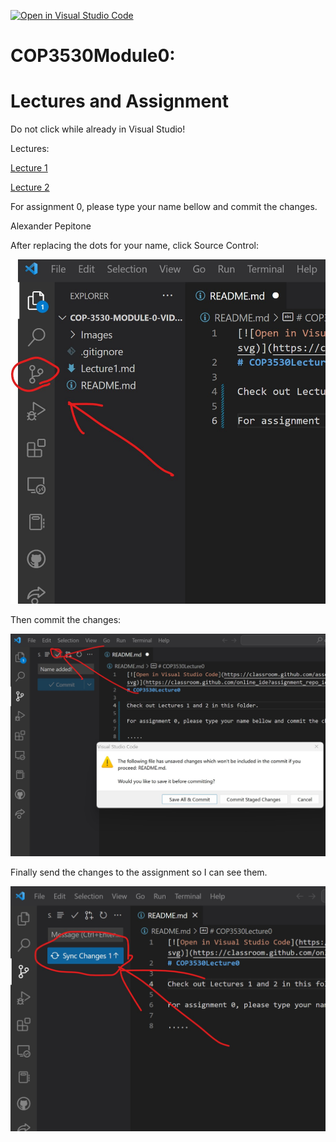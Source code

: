[![Open in Visual Studio Code](https://classroom.github.com/assets/open-in-vscode-c66648af7eb3fe8bc4f294546bfd86ef473780cde1dea487d3c4ff354943c9ae.svg)](https://classroom.github.com/online_ide?assignment_repo_id=9684606&assignment_repo_type=AssignmentRepo)
# COP3530Module0: 
# Lectures and Assignment

Do not click while already in Visual Studio!


Lectures:

[Lecture 1](/Lecture1.md)

[Lecture 2](/Lecture2.md)

For assignment 0, please type your name bellow and commit the changes.

Alexander Pepitone


After replacing the dots for your name, click Source Control:

![Push Changes](/Images/PushChanges.jpg)

Then commit the changes:

![Commit Changes](/Images/CommitChanges.jpg)

Finally send the changes to the assignment so I can see them.

![Save Changes](/Images/SaveChanges.jpg)




